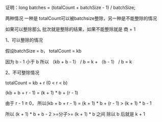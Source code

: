证明：long batches = (totalCount + batchSize - 1) / batchSize;

两种情况 一种是 totalCount可以被batchsize整除，另一种是不能整除的情况

如果可以整除那么 批次就是整除的结果，如果不能整除就是 商 + 1

1、可以整除的情况

假设batchSize = b， totalCount = kb 

因为 b - 1 小于 b 所以 
（kb + b - 1） / b =  k + （b - 1） / b  = k

2、不可整除情况

totalCount = kb + r (0 < r < b)

(kb + b + r - 1) = (k + 1) * b + (r - 1) 

由于 r - 1 ≥ 0，
所以(kb + b + r - 1) = (k + 1) * b + (r - 1) > (k + 1) * b - 1

所以 (k + 1) * b + b - 2 >=分子>= (k + 1) * b 之间
除以 b 后就是 k + 1